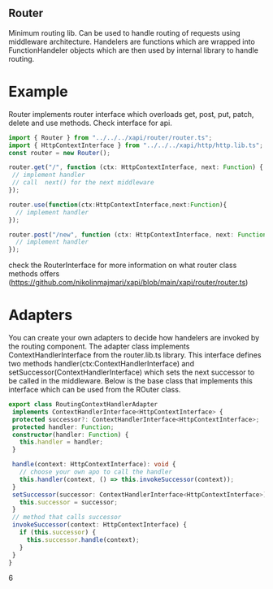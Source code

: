 
## Router

Minimum  routing lib. Can be used to handle routing of requests using middleware architecture. Handelers are functions which are wrapped into FunctionHandeler objects which are then used by internal library to handle routing. 

# Example
Router implements router interface which overloads get, post, put, patch, delete and use methods. Check interface for api. 
```ts
import { Router } from "../../../xapi/router/router.ts";
import { HttpContextInterface } from "../../../xapi/http/http.lib.ts";
const router = new Router();

router.get("/", function (ctx: HttpContextInterface, next: Function) {
 // implement handler
 // call  next() for the next middleware 
});

router.use(function(ctx:HttpContextInterface,next:Function){
  // implement handler
});

router.post("/new", function (ctx: HttpContextInterface, next: Function) {
  // implement handler 
});

```
check the RouterInterface for more information on what router class methods offers (https://github.com/nikolinmajmari/xapi/blob/main/xapi/router/router.ts)

# Adapters 
You can create your own adapters to decide how handelers are invoked by the routing component. The adapter class implements ContextHandlerInterface<HttpContextInterface>
  from the router.lib.ts library. This interface defines two methods handler(ctx:ContextHandlerInterface<HttpContextInterface>) and setSuccessor(ContextHandlerInterface<HttpContextInterface>) which sets the next successor to be called in the middleware. Below is the base class that implements this interface which can be used from the ROuter class. 
  
 ```ts
 export class RoutingContextHandlerAdapter
  implements ContextHandlerInterface<HttpContextInterface> {
  protected successor?: ContextHandlerInterface<HttpContextInterface>;
  protected handler: Function;
  constructor(handler: Function) {
    this.handler = handler;
  }

  handle(context: HttpContextInterface): void {
    // choose your own apo to call the handler 
    this.handler(context, () => this.invokeSuccessor(context));
  }
  setSuccessor(successor: ContextHandlerInterface<HttpContextInterface>): void {
    this.successor = successor;
  }
  // method that calls successor 
  invokeSuccessor(context: HttpContextInterface) {
    if (this.successor) {
      this.successor.handle(context);
    }
  }
} 
  ```
  
  6  
  
